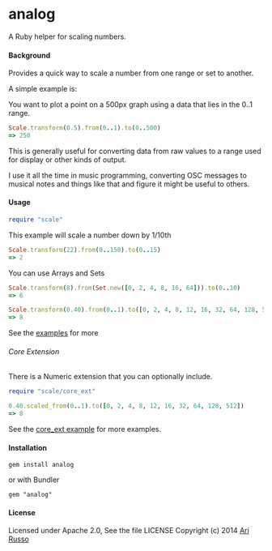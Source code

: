 # analog

A Ruby helper for scaling numbers.

#### Background

Provides a quick way to scale a number from one range or set to another.

A simple example is:

You want to plot a point on a 500px graph using a data that lies in the 0..1 range.

```ruby
Scale.transform(0.5).from(0..1).to(0..500)
=> 250
```

This is generally useful for converting data from raw values to a range used for display or other kinds of output.

I use it all the time in music programming, converting OSC messages to musical notes and things like that and figure it might be useful to others.

#### Usage

```ruby
require "scale"
```

This example will scale a number down by 1/10th

```ruby
Scale.transform(22).from(0..150).to(0..15)
=> 2

```

You can use Arrays and Sets
```ruby
Scale.transform(8).from(Set.new([0, 2, 4, 8, 16, 64])).to(0..10)
=> 6

Scale.transform(0.40).from(0..1).to([0, 2, 4, 8, 12, 16, 32, 64, 128, 512])
=> 8
```

See the [examples](https://github.com/arirusso/analog/tree/master/examples) for more

###### Core Extension

There is a Numeric extension that you can optionally include.

```ruby
require "scale/core_ext"

0.40.scaled_from(0..1).to([0, 2, 4, 8, 12, 16, 32, 64, 128, 512])
=> 8
```

See the [core_ext example](https://github.com/arirusso/analog/blob/master/examples/core_ext.rb) for more examples.

#### Installation

    gem install analog
    
or with Bundler

    gem "analog"

#### License

Licensed under Apache 2.0, See the file LICENSE
Copyright (c) 2014 [Ari Russo](http://arirusso.com) 

